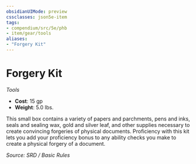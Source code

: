 ```yaml
---
obsidianUIMode: preview
cssclasses: json5e-item
tags:
- compendium/src/5e/phb
- item/gear/tools
aliases: 
- "Forgery Kit"
---
```

# Forgery Kit
*Tools*  

- **Cost**: 15 gp
- **Weight**: 5.0 lbs.

This small box contains a variety of papers and parchments, pens and inks, seals and sealing wax, gold and silver leaf, and other supplies necessary to create convincing forgeries of physical documents. Proficiency with this kit lets you add your proficiency bonus to any ability checks you make to create a physical forgery of a document.

*Source: SRD / Basic Rules*